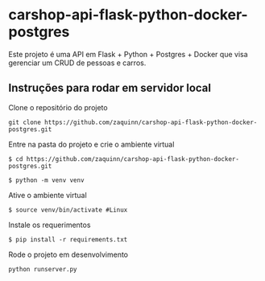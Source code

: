 # carshop-api-flask-python-docker-postgres

Este projeto é uma API em Flask + Python + Postgres + Docker que visa gerenciar um CRUD de pessoas e carros.

## Instruções para rodar em servidor local

Clone o repositório do projeto

```
git clone https://github.com/zaquinn/carshop-api-flask-python-docker-postgres.git
```

Entre na pasta do projeto e crie o ambiente virtual

```
$ cd https://github.com/zaquinn/carshop-api-flask-python-docker-postgres.git

$ python -m venv venv
```

Ative o ambiente virtual

```
$ source venv/bin/activate #Linux
```

Instale os requerimentos

```
$ pip install -r requirements.txt
```

Rode o projeto em desenvolvimento

```
python runserver.py
```
